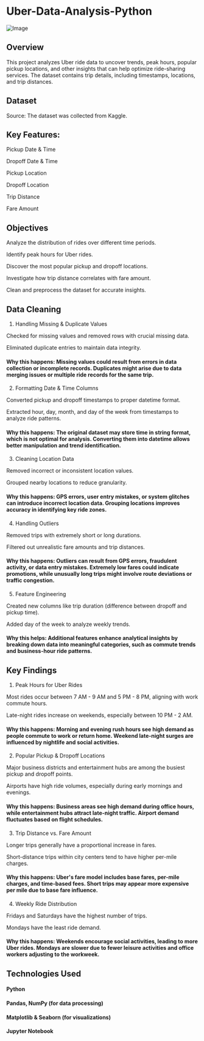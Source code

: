 # Uber-Data-Analysis-Python
![Image](https://github.com/user-attachments/assets/0d5dad2a-0a59-43e1-ba5d-5f43d741d436)
## Overview

This project analyzes Uber ride data to uncover trends, peak hours, popular pickup locations, and other insights that can help optimize ride-sharing services. The dataset contains trip details, including timestamps, locations, and trip distances.

## Dataset

Source: The dataset was collected from Kaggle.

## Key Features:

Pickup Date & Time

Dropoff Date & Time

Pickup Location

Dropoff Location

Trip Distance

Fare Amount


## Objectives

Analyze the distribution of rides over different time periods.

Identify peak hours for Uber rides.

Discover the most popular pickup and dropoff locations.

Investigate how trip distance correlates with fare amount.

Clean and preprocess the dataset for accurate insights.

## Data Cleaning

1. Handling Missing & Duplicate Values

Checked for missing values and removed rows with crucial missing data.

Eliminated duplicate entries to maintain data integrity.

#### Why this happens: Missing values could result from errors in data collection or incomplete records. Duplicates might arise due to data merging issues or multiple ride records for the same trip.

2. Formatting Date & Time Columns

Converted pickup and dropoff timestamps to proper datetime format.

Extracted hour, day, month, and day of the week from timestamps to analyze ride patterns.

#### Why this happens: The original dataset may store time in string format, which is not optimal for analysis. Converting them into datetime allows better manipulation and trend identification.

3. Cleaning Location Data

Removed incorrect or inconsistent location values.

Grouped nearby locations to reduce granularity.

#### Why this happens: GPS errors, user entry mistakes, or system glitches can introduce incorrect location data. Grouping locations improves accuracy in identifying key ride zones.

4. Handling Outliers

Removed trips with extremely short or long durations.

Filtered out unrealistic fare amounts and trip distances.

#### Why this happens: Outliers can result from GPS errors, fraudulent activity, or data entry mistakes. Extremely low fares could indicate promotions, while unusually long trips might involve route deviations or traffic congestion.

5. Feature Engineering

Created new columns like trip duration (difference between dropoff and pickup time).

Added day of the week to analyze weekly trends.

#### Why this helps: Additional features enhance analytical insights by breaking down data into meaningful categories, such as commute trends and business-hour ride patterns.

## Key Findings

1. Peak Hours for Uber Rides

Most rides occur between 7 AM - 9 AM and 5 PM - 8 PM, aligning with work commute hours.

Late-night rides increase on weekends, especially between 10 PM - 2 AM.

#### Why this happens: Morning and evening rush hours see high demand as people commute to work or return home. Weekend late-night surges are influenced by nightlife and social activities.

2. Popular Pickup & Dropoff Locations

Major business districts and entertainment hubs are among the busiest pickup and dropoff points.

Airports have high ride volumes, especially during early mornings and evenings.

#### Why this happens: Business areas see high demand during office hours, while entertainment hubs attract late-night traffic. Airport demand fluctuates based on flight schedules.

3. Trip Distance vs. Fare Amount

Longer trips generally have a proportional increase in fares.

Short-distance trips within city centers tend to have higher per-mile charges.

#### Why this happens: Uber's fare model includes base fares, per-mile charges, and time-based fees. Short trips may appear more expensive per mile due to base fare influence.

4. Weekly Ride Distribution

Fridays and Saturdays have the highest number of trips.

Mondays have the least ride demand.

#### Why this happens: Weekends encourage social activities, leading to more Uber rides. Mondays are slower due to fewer leisure activities and office workers adjusting to the workweek.

## Technologies Used

#### Python

#### Pandas, NumPy (for data processing)

#### Matplotlib & Seaborn (for visualizations)

#### Jupyter Notebook
